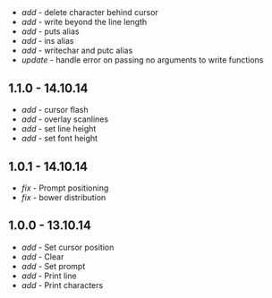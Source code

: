 ##

* _add_ - delete character behind cursor
* _add_ - write beyond the line length
* _add_ - puts alias
* _add_ - ins alias
* _add_ - writechar and putc alias
* _update_ - handle error on passing no arguments to write functions

## 1.1.0 - 14.10.14

* _add_ - cursor flash
* _add_ - overlay scanlines
* _add_ - set line height
* _add_ - set font height

## 1.0.1 - 14.10.14

* _fix_ - Prompt positioning
* _fix_ - bower distribution

## 1.0.0 - 13.10.14

* _add_ - Set cursor position
* _add_ - Clear
* _add_ - Set prompt
* _add_ - Print line
* _add_ - Print characters
